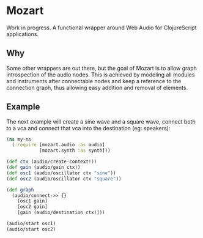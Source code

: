 # Mozart

Work in progress. A functional wrapper around Web Audio for ClojureScript applications.

## Why

Some other wrappers are out there, but the goal of Mozart is to allow graph introspection of the audio nodes. This is achieved by modeling all modules and instruments after connectable nodes and keep a reference to the connection graph, thus allowing easy addition and removal of elements.

## Example

The next example will create a sine wave and a square wave, connect both to a vca and connect that vca into the destination (eg: speakers):

``` clojure
(ns my-ns
  (:require [mozart.audio :as audio]
            [mozart.synth :as synth]))

(def ctx (audio/create-context!))
(def gain (audio/gain ctx))
(def osc1 (audio/oscillator ctx "sine"))
(def osc2 (audio/oscillator ctx "square"))

(def graph
  (audio/connect->> {}
    [osc1 gain]
    [osc2 gain]
    [gain (audio/destination ctx)]))

(audio/start osc1)
(audio/start osc2)
```
